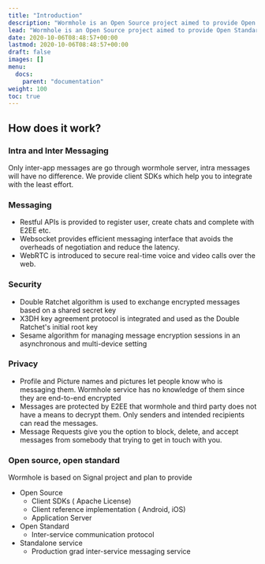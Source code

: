 ```yaml
---
title: "Introduction"
description: "Wormhole is an Open Source project aimed to provide Open Standard allows people on different apps to communicate with each other by secure, fast, and reliable protocol."
lead: "Wormhole is an Open Source project aimed to provide Open Standard allows people on different apps to communicate with each other by secure, fast, and reliable protocol."
date: 2020-10-06T08:48:57+00:00
lastmod: 2020-10-06T08:48:57+00:00
draft: false
images: []
menu:
  docs:
    parent: "documentation"
weight: 100
toc: true
---
```


## How does it work?
### Intra and Inter Messaging
Only inter-app messages are go through wormhole server, intra messages will have no difference. We provide client SDKs which help you to integrate with the least effort.

### Messaging
* Restful APIs is provided to register user, create chats and complete with E2EE etc.
* Websocket provides efficient messaging interface that avoids the overheads of negotiation and reduce the latency. 
* WebRTC is introduced to secure real-time voice and video calls over the web.
### Security
* Double Ratchet algorithm is used to exchange encrypted messages based on a shared secret key 
* X3DH key agreement protocol is integrated and used as the Double Ratchet's initial root key
* Sesame algorithm for managing message encryption sessions in an asynchronous and multi-device setting
### Privacy
* Profile and Picture names and pictures let people know who is messaging them. Wormhole service has no knowledge of them since they are end-to-end encrypted
* Messages are protected by E2EE that wormhole and third party does not have a means to decrypt them. Only senders and intended recipients can read the messages.
* Message Requests give you the option to block, delete, and accept messages from somebody that trying to get in touch with you.
### Open source, open standard
Wormhole is based on Signal project and plan to provide
* Open Source
  * Client SDKs ( Apache License)
  * Client reference implementation ( Android, iOS)
  * Application Server
* Open Standard
  * Inter-service communication protocol
* Standalone service
  * Production grad inter-service messaging service